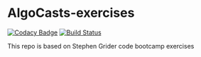 # AlgoCasts-exercises

[![Codacy Badge](https://api.codacy.com/project/badge/Grade/8d9ffc3c08f04e06b4e8a91b3889c213)](https://www.codacy.com/app/evansantos/AlgoCasts-exercises?utm_source=github.com&amp;utm_medium=referral&amp;utm_content=evansantos/AlgoCasts-exercises&amp;utm_campaign=Badge_Grade) 
[![Build Status](https://travis-ci.org/evansantos/AlgoCasts-exercises.svg?branch=master)](https://travis-ci.org/evansantos/AlgoCasts-exercises)

This repo is based on Stephen Grider code bootcamp exercises
